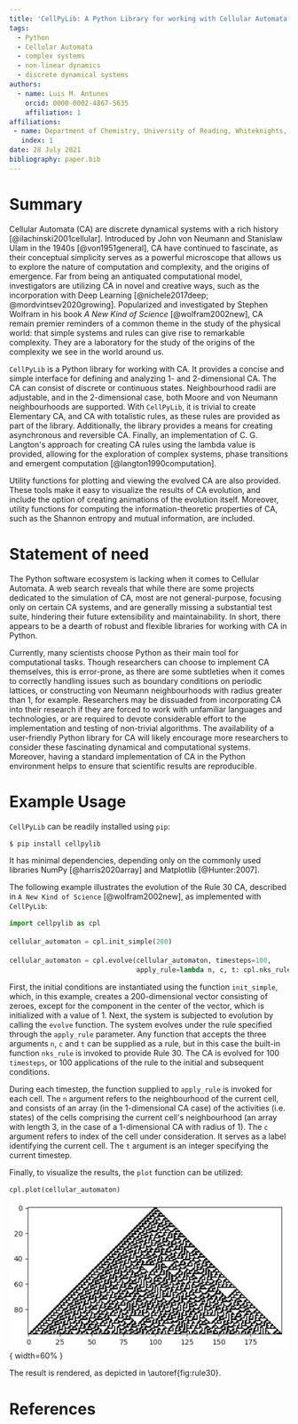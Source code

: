 ```yaml
---
title: 'CellPyLib: A Python Library for working with Cellular Automata'
tags:
  - Python
  - Cellular Automata
  - complex systems
  - non-linear dynamics
  - discrete dynamical systems
authors:
  - name: Luis M. Antunes
    orcid: 0000-0002-4867-5635
    affiliation: 1
affiliations:
 - name: Department of Chemistry, University of Reading, Whiteknights, Reading RG6 6DX, United Kingdom
   index: 1
date: 28 July 2021
bibliography: paper.bib
---
```


# Summary

Cellular Automata (CA) are discrete dynamical systems with a rich history [@ilachinski2001cellular]. Introduced by John 
von Neumann and Stanislaw Ulam in the 1940s [@von1951general], CA have continued to fascinate, as their conceptual 
simplicity serves as a powerful microscope that allows us to explore the nature of computation and complexity, and the 
origins of emergence. Far from being an antiquated computational model, investigators are utilizing CA in novel and 
creative ways, such as the incorporation with Deep Learning [@nichele2017deep; @mordvintsev2020growing]. Popularized 
and investigated by Stephen Wolfram in his book *A New Kind of Science* [@wolfram2002new], CA remain premier reminders 
of a common theme in the study of the physical world: that simple systems and rules can give rise to remarkable 
complexity. They are a laboratory for the study of the origins of the complexity we see in the world around us.

`CellPyLib` is a Python library for working with CA. It provides a concise and simple interface for defining and 
analyzing 1- and 2-dimensional CA. The CA can consist of discrete or continuous states. Neighbourhood radii are 
adjustable, and in the 2-dimensional case, both Moore and von Neumann neighbourhoods are supported. With `CellPyLib`, it 
is trivial to create Elementary CA, and CA with totalistic rules, as these rules are provided as part of the library. 
Additionally, the library provides a means for creating asynchronous and reversible CA. Finally, an implementation 
of C. G. Langton's approach for creating CA rules using the lambda value is provided, allowing for the exploration of 
complex systems, phase transitions and emergent computation [@langton1990computation].

Utility functions for plotting and viewing the evolved CA are also provided. These tools make it easy to visualize the
results of CA evolution, and include the option of creating animations of the evolution itself. Moreover, utility 
functions for computing the information-theoretic properties of CA, such as the Shannon entropy and mutual information, 
are included.

# Statement of need

The Python software ecosystem is lacking when it comes to Cellular Automata. A web search reveals that while there are 
some projects dedicated to the simulation of CA, most are not general-purpose, focusing only on certain CA systems, and 
are generally missing a substantial test suite, hindering their future extensibility and maintainability. In short, 
there appears to be a dearth of robust and flexible libraries for working with CA in Python. 

Currently, many scientists choose Python as their main tool for computational tasks. Though researchers can choose to 
implement CA themselves, this is error-prone, as there are some subtleties when it comes to correctly handling issues 
such as boundary conditions on periodic lattices, or constructing von Neumann neighbourhoods with radius greater than 1, 
for example. Researchers may be dissuaded from incorporating CA into their research if they are forced to work with 
unfamiliar languages and technologies, or are required to devote considerable effort to the implementation and testing 
of non-trivial algorithms. The availability of a user-friendly Python library for CA will likely encourage more 
researchers to consider these fascinating dynamical and computational systems. Moreover, having a standard 
implementation of CA in the Python environment helps to ensure that scientific results are reproducible.

# Example Usage

`CellPyLib` can be readily installed using `pip`:

```
$ pip install cellpylib
```

It has minimal dependencies, depending only on the commonly used libraries NumPy [@harris2020array] and Matplotlib 
[@Hunter:2007].

The following example illustrates the evolution of the Rule 30 CA, described in `A New Kind of Science` 
[@wolfram2002new], as implemented with `CellPyLib`:

```python
import cellpylib as cpl

cellular_automaton = cpl.init_simple(200)

cellular_automaton = cpl.evolve(cellular_automaton, timesteps=100, 
                                apply_rule=lambda n, c, t: cpl.nks_rule(n, 30))
```

First, the initial conditions are instantiated using the function `init_simple`, which, in this example, creates a 
200-dimensional vector consisting of zeroes, except for the component in the center of the vector, which is initialized
with a value of 1. Next, the system is subjected to evolution by calling the `evolve` function. The system evolves under 
the rule specified through the `apply_rule` parameter. Any function that accepts the three arguments `n`, `c` and `t` 
can be supplied as a rule, but in this case the built-in function `nks_rule` is invoked to provide Rule 30. The CA is 
evolved for 100 `timesteps`, or 100 applications of the rule to the initial and subsequent conditions.

During each timestep, the function supplied to `apply_rule` is invoked for each cell. The `n` argument refers to the 
neighbourhood of the current cell, and consists of an array (in the 1-dimensional CA case) of the activities (i.e. 
states) of the cells comprising the current cell's neighbourhood (an array with length 3, in the case of a 1-dimensional 
CA with radius of 1). The `c` argument refers to index of the cell under consideration. It serves as a label identifying 
the current cell. The `t` argument is an integer specifying the current timestep.

Finally, to visualize the results, the `plot` function can be utilized:

```python
cpl.plot(cellular_automaton)
```

![Rule 30, as rendered with CellPyLib.\label{fig:rule30}](rule30.png){ width=60% }

The result is rendered, as depicted in \autoref{fig:rule30}.

# References